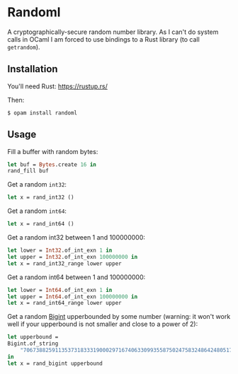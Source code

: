 # Randoml

A cryptographically-secure random number library.
As I can't do system calls in OCaml I am forced to use bindings to a Rust library (to call `getrandom`).

## Installation

You'll need Rust: https://rustup.rs/

Then:

```
$ opam install randoml
```

## Usage

Fill a buffer with random bytes:

```ocaml
let buf = Bytes.create 16 in
rand_fill buf
```

Get a random `int32`:

```ocaml
let x = rand_int32 ()
```

Get a random `int64`:

```ocaml
let x = rand_int64 ()
```

Get a random int32 between 1 and 100000000:

```ocaml
let lower = Int32.of_int_exn 1 in
let upper = Int32.of_int_exn 100000000 in
let x = rand_int32_range lower upper
```

Get a random int64 between 1 and 100000000:

```ocaml
let lower = Int64.of_int_exn 1 in
let upper = Int64.of_int_exn 100000000 in
let x = rand_int64_range lower upper
```

Get a random [Bigint]() upperbounded by some number (warning: it won't work well if your upperbound is not smaller and close to a power of 2):

```ocaml
let upperbound =
Bigint.of_string
    "7067388259113537318333190002971674063309935587502475832486424805170478604"
in
let x = rand_bigint upperbound
```
